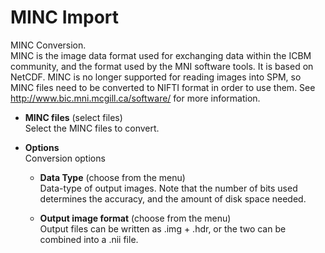 # MINC Import  
MINC Conversion.  
MINC is the image data format used for exchanging data within the ICBM community, and the format used by the MNI software tools. It is based on NetCDF. MINC is no longer supported for reading images into SPM, so MINC files need to be converted to NIFTI format in order to use them. See http://www.bic.mni.mcgill.ca/software/ for more information.  

* **MINC files** (select files)  
Select the MINC files to convert.  

* **Options**   
Conversion options  

    * **Data Type** (choose from the menu)  
    Data-type of output images. Note that the number of bits used determines the accuracy, and the amount of disk space needed.  

    * **Output image format** (choose from the menu)  
    Output files can be written as .img + .hdr, or the two can be combined into a .nii file.  
